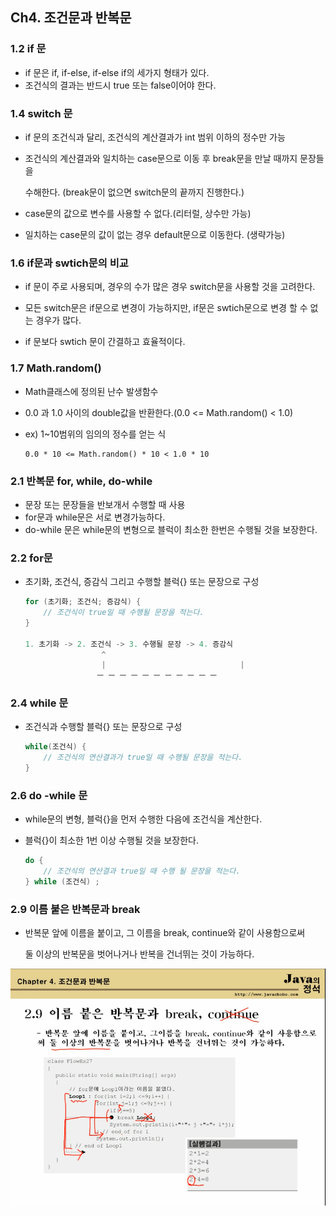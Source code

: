 ## Ch4. 조건문과 반복문



### 1.2 if 문

- if 문은 if, if-else, if-else if의 세가지 형태가 있다.
- 조건식의 결과는 반드시 true 또는 false이어야 한다.



### 1.4 switch 문

- if 문의 조건식과 달리, 조건식의 계산결과가 int 범위 이하의 정수만 가능

- 조건식의 계산결과와 일치하는 case문으로 이동 후 break문을 만날 때까지 문장들을

  수해한다. (break문이 없으면 switch문의 끝까지 진행한다.)

- case문의 값으로 변수를 사용할 수 없다.(리터럴, 상수만 가능)

- 일치하는 case문의 값이 없는 경우 default문으로 이동한다. (생략가능)



### 1.6 if문과 swtich문의 비교

- if 문이 주로 사용되며, 경우의 수가 많은 경우 switch문을 사용할 것을 고려한다.

- 모든 switch문은 if문으로 변경이 가능하지만, if문은 swtich문으로 변경 할 수 없는 경우가 많다.
- if 문보다 swtich 문이 간결하고 효율적이다.



### 1.7 Math.random()

- Math클래스에 정의된 난수 발생함수

- 0.0 과 1.0 사이의 double값을 반환한다.(0.0 <= Math.random() < 1.0)

- ex) 1~10범위의 임의의 정수를 얻는 식

  ```
  0.0 * 10 <= Math.random() * 10 < 1.0 * 10
  ```



### 2.1 반복문 for, while, do-while

- 문장 또는 문장들을 반보개서 수행할 때 사용
- for문과 while문은 서로 변경가능하다.
- do-while 문은 while문의 변형으로 블럭이 최소한 한번은 수행될 것을 보장한다.



### 2.2 for문

- 초기화, 조건식, 증감식 그리고 수행할 블럭{} 또는 문장으로 구성

  ```java
  for (초기화; 조건식; 증감식) {
      // 조건식이 true일 때 수행될 문장을 적는다.
  }
  
  1. 초기화 -> 2. 조건식 -> 3. 수행될 문장 -> 4. 증감식
                   ^
                   | 							  |
      			  ㅡ ㅡ ㅡ ㅡ ㅡ ㅡ ㅡ ㅡ ㅡ ㅡ ㅡ
  ```



### 2.4 while 문

- 조건식과 수행할 블럭{} 또는 문장으로 구성

  ```java
  while(조건식) {
      // 조건식의 연산결과가 true일 때 수행될 문장을 적는다.
  }
  ```


### 2.6 do -while 문

- while문의 변형, 블럭{}을 먼저 수행한 다음에 조건식을 계산한다.

- 블럭{}이 최소한 1번 이상 수행될 것을 보장한다.

  ```java
  do {
      // 조건식의 연산결과 true일 때 수행 될 문장을 적는다.
  } while (조건식) ;
  ```



### 2.9 이름 붙은 반복문과 break

- 반복문 앞에 이름을 붙이고, 그 이름을 break, continue와 같이 사용함으로써

  둘 이상의 반복문을 벗어나거나 반복을 건너뛰는 것이 가능하다.

![](./capture/1.PNG)